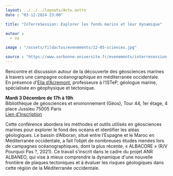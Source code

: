 ```yaml
---
layout: ../../../layouts/Actu.astro
date : "03-12-2024 23:00"

title: "InTerreSession: Explorer les fonds marins et leur dynamique"

auteur :
  - su

image : "/assets/fildactus/evenements/12-05-sciences.jpg"

source : "https://www.sorbonne-universite.fr/evenements/interresession-explorer-les-fonds-marins-et-leur-dynamique"
---
```


Rencontre et discussion autour de la découverte des géosciences marines à travers une campagne océanographique en méditerranée occidentale.  
En présence d'[Elia d’Acremont](http://istep.upmc.fr/fr/les_equipes/annuaire/d_acremont_elia.html), professeure à l’ISTeP, géologue marine, spécialisée en géophysique et tectonique.

__Mardi 3 Décembre de 17h à 19h__  
Bibliothèque de géosciences et environnement (Géos), Tour 44, 1er étage, 4 place Jussieu 75005 Paris  
[Lien d'Inscription](https://lime3-app3.sorbonne-universite.fr/index.php/192411)

Cette conférence abordera les méthodes et outils utilisés en géosciences marines pour explorer le fond des océans et identifier les aléas géologiques. Le bassin d’Alboran, situé entre l’Espagne et le Maroc en Méditerranée occidentale, a fait l’objet de nombreuses études menées lors de campagnes océanographiques, dont la plus récente, « ALBACORE » (R/V Pourquoi Pas ?, 2021). Ce travail s’inscrit dans le cadre du projet ANR ALBANEO, qui vise à mieux comprendre la dynamique d'une nouvelle frontière de plaques tectoniques et à évaluer les risques géologiques dans cette région de la Méditerranée occidentale.